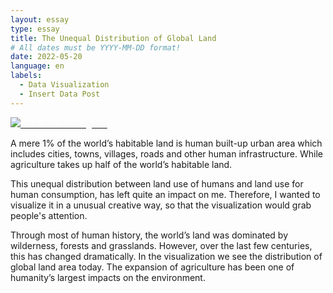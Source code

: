 ```yaml
---
layout: essay
type: essay
title: The Unequal Distribution of Global Land
# All dates must be YYYY-MM-DD format!
date: 2022-05-20
language: en
labels:
  - Data Visualization
  - Insert Data Post
---
```


<a href="https://www.instagram.com/p/CdyPERnDSg2/?igshid=MDJmNzVkMjY=" class="ui medium left floated image">
  <img src="https://raw.githubusercontent.com/duygudgd/insert-data/ad0f1d98e3d4e42a68e88556d6147c05524df32f/dataviz-archive/land-use-realities/20220520_LandUseRealities.jpg">
   <a href="https://www.instagram.com/p/CdyPERnDSg2/?igshid=MDJmNzVkMjY=" class="ui bottom attached black label">
     <span style="color: #fafafa; font-family: 'Source Code Pro', monospace;"> <i class="large instagram icon"></i> See on Instagram </span>
   </a>
</a>

A mere 1% of the world’s habitable land is human built-up urban area which includes cities, towns, villages, roads and other human infrastructure. While agriculture takes up half of the world’s habitable land.

This unequal distribution between land use of humans and land use for human consumption, has left quite an impact on me. Therefore, I wanted to visualize it in a unusual creative way, so that the visualization would grab people's attention.

Through most of human history, the world’s land was dominated by wilderness, forests and grasslands. However, over the last few centuries, this has changed dramatically. In the visualization we see the distribution of global land area today. The expansion of agriculture has been one of humanity’s largest impacts on the environment.




